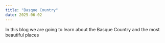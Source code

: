 ```yaml
---
title: "Basque Country"
date: 2025-06-02
---
```

In this blog we are going to learn about the Basque Country and the most beautiful places
